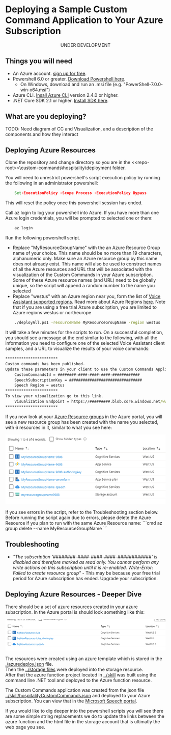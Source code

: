 # Deploying a Sample Custom Command Application to Your Azure Subscription

<p align="center">UNDER DEVELOPMENT</p>

## Things you will need
* An Azure account. [sign up for free](https://azure.microsoft.com/free/ai/).
* Powershell 6.0 or greater. [Download Powershell here](https://github.com/PowerShell/PowerShell/releases). 
    * On Windows, download and run an .msi file (e.g. "PowerShell-7.0.0-win-x64.msi")
* Azure CLI. [Insall Azure CLI](https://docs.microsoft.com/en-us/cli/azure/install-azure-cli?view=azure-cli-latest) version 2.4.0 or higher.
* .NET Core SDK 2.1 or higher. [Install SDK here](https://docs.microsoft.com/en-us/dotnet/core/install/sdk?pivots=os-windows).

## What are you deploying?
 
 TODO: Need diagram of CC and Visualization, and a description of the components and how they interact

## Deploying Azure Resources
Clone the repository and change directory so you are in the \<<repo-root\>>\custom-commands\hospitality\deployment folder.

You will need to unrestrict powershell's script execution policy by running the following in an administrator powershell:
```cmd
    Set-ExecutionPolicy -Scope Process -ExecutionPolicy Bypass
```
This will reset the policy once this powershell session has ended.

Call az login to log your powershell into Azure. If you have more than one Azure login credentials, you will be prompted to selected one or them:
```cmd
    az login
```
 Run the following powershell script. 
 * Replace "MyResourceGroupName" with the an Azure Resource Group name of your choice. This name should be no more than 19 characters, alphanumeric only. Make sure an Azure resource group by this name does not already exist. This name will also be used to construct names of all the Azure resources and URL that will be associated with the visualization of the Custom Commands in your Azure subscription. Some of these Azure resource names (and URL) need to be globally unique, so the script will append a random number to the name you selected
 * Replace "westus" with an Azure region near you, form the list of [Voice Assistant supported regions](https://docs.microsoft.com/en-us/azure/cognitive-services/speech-service/regions#voice-assistants). Read more about Azure Regions [here](https://azure.microsoft.com/en-us/global-infrastructure/regions/). Note that if you are using a free trial Azure subscirption, you are limited to Azure regions westus or northeurope
```cmd
    ./deployAll.ps1 -resourceName MyResourceGroupName -region westus
```
It will take a few minutes for the scripts to run. On a successful completion, you should see a message at the end similar to the following, with all the information you need to configure one of the selected Voice Assistant client samples, and a URL to visualize the results of your voice commands:
```cmd
***********************
Custom commands has been published.
Update these parameters in your client to use the Custom Commands Application
    CustomCommandsId = ########-####-####-####-############
    SpeechSubscriptionKey = ################################
    Speech Region = westus
***********************
To view your visualization go to this link.
    Visualization Endpoint = https://#########.blob.core.windows.net/www/demo.html?room=test1
***********************
```
If you now look at your [Azure Resource groups](https://portal.azure.com/#blade/HubsExtension/BrowseResourceGroups) in the Azure portal, you will see a new resource group has been created with the name you selected, with 6 resources in it, similar to what you see here:
<!-- Save this for reference, we may want to go back to a table and add descriptions...
| Name  | Type          |
| ------- | ---------------- |
| MyResourceGroupName-###  | Cognitive Services |
| MyResourceGroupName-### | App Service |
| MyResourceGroupName-###-authoringkey | Cognitive Services |
| MyResourceGroupName-serverfarm | App Service Plan |
| MyResourceGroupName-speech | Cognitive Services |
| MyResourceGroupName### | Storage account
-->
<p align="center">
<img src="images/ResourceGroup.png"/>
</a>
</p>
If you see errors in the script, refer to the Troubleshooting section below. Before running the script again due to errors, please delete the Azure Resource if you plan to run with the same Azure Resource name:
```cmd
az group delete --name MyResourceGroupName
```

## Troubleshooting

* *"The subscription '########-####-####-####-############' is disabled and therefore marked as read only. You cannot perform any write actions on this subscription until it is re-enabled.
Write-Error: Failed to create resource group"* - This may be because your free trial period for Azure subscription has ended. Upgrade your subscription.

## Deploying Azure Resources - Deeper Dive

There should be a set of azure resources created in your azure subscription. In the Azure portal is should look something like this:

![Resources](../../../docs/images/Resources.png)

The resources were created using an azure template which is stored in the [./azuredeploy.json](./azuredeploy.json) file.</br>
Then the [../storage files](../storage-files) were deployed into the storage resource.</br>
After that the azure function project located in [../skill](../skill) was built using the command line .NET tool and deployed to the Azure function resource.

The Custom Commands application was created from the json file [../skill/hospitalityCustomCommands.json](../skill/hospitalityCustomCommands.json) and deployed to your Azure subscription. You can view that in the [Microsoft Speech portal](https://speech.microsoft.com/).

If you would like to dig deeper into the powershell scripts you will see there are some simple string replacements we do to update the links between the azure function and the html file in the storage account that is ultimatly the web page you see.


